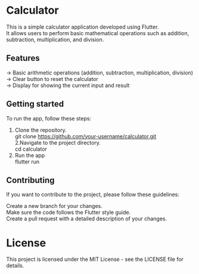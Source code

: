 # Calculator

This is a simple calculator application developed using Flutter. <br /> It allows users to perform basic mathematical operations such as addition, subtraction, multiplication, and division.

## Features

-> Basic arithmetic operations (addition, subtraction, multiplication, division) <br />
-> Clear button to reset the calculator <br />
-> Display for showing the current input and result

## Getting started
To run the app, follow these steps: <br/>

1. Clone the repository. <br/>
git clone https://github.com/your-username/calculator.git <br/>
2.Navigate to the project directory. <br/>
cd calculator <br/>
3. Run the app <br/>
flutter run <br/>

## Contributing

If you want to contribute to the project, please follow these guidelines: <br/>

Create a new branch for your changes. <br/>
Make sure the code follows the Flutter style guide. <br/>
Create a pull request with a detailed description of your changes. <br/>
# License
This project is licensed under the MIT License - see the LICENSE file for details. <br/>





